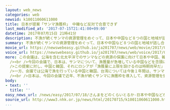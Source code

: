 ```yaml
---
layout: web_news
categories: web
newsid: k10011060611000
title: 日本が提案「サンマ漁獲枠」 中韓など反対で合意できず
last_modified_at: '2017-07-15T21:41:00+09:00'
datetime: 2017年07月15日 21時41分
description: 不漁が続くサンマの資源管理をめぐって、日本や中国など８つの国と地域が話し合う国際会議が閉幕し、日本が出した、国や地域ごとに「漁獲枠」を設ける提案は中国や韓国などの反対で合意できず、資源管理に課題を残す結果となりました。
summary: 不漁が続くサンマの資源管理をめぐって、日本や中国など８つの国と地域が話し合う国際会議が閉幕し、日本が出した、国や地域ごとに「漁獲枠」を設ける提案は中国や韓国などの反対で合意できず、資源管理に課題を残す結果となりました。
movie_url: https://newswebeasy.github.io/ja201707/news/web/movie/2017/07/18/k10011060611000.mp4
voice_url: https://newswebeasy.github.io/ja201707/news/web/voice/2017/07/18/k10011060611000.mp3
more: この会議は、公海を含む北太平洋でのサンマなどの資源の保護に向けて日本や中国、韓国、台湾といった８つの国と地域が参加して、１３日から札幌市で開かれ、１５日午後、３日間の協議を終え閉幕しました。<br
  /><br />今回の会議で、日本は、サンマについて、漁獲量が急増している中国などを念頭に、国や地域ごとに上限を定める「漁獲枠」を新たに設けることを提案し、日本は２４万２０００トン余り、台湾が１９万トン余り、中国は４万６０００トン余りなどとしていました。<br
  />この提案に対し、中国と韓国、それにロシアが「漁獲量に上限を設けるのは時期尚早だ」などと反対し、日本が提案した漁獲枠は合意できませんでした。<br /><br
  />一方、会議では公海で漁を行っている中国と韓国、台湾については今後１年間は、サンマ漁船を増やすことを禁止する措置が合意されたほか、来年の会合でサンマの資源管理の在り方について改めて協議することになりました。<br
  /><br />日本は、今回の会議で近年、不漁が続くサンマに漁獲枠を導入して、資源管理を強化したいとしていましたが、合意が得られなかったことで、今後の資源管理に課題が残る結果となりました。
body:
- text: ''
  title: ''
easy_news_url: /news/easy/2017/07/18/さんまをどのくらいとるか-日本や中国などが会議/
source_url: http://www3.nhk.or.jp/news/html/20170715/k10011060611000.html
...
```

